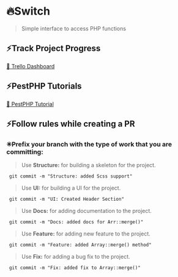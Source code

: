 # 🔥Switch

> Simple interface to access PHP functions

## ⚡Track Project Progress

[🚂 Trello Dashboard](https://trello.com/b/nNx0oXjw/switch)

## ⚡PestPHP Tutorials

[🚂 PestPHP Tutorial](https://www.youtube.com/watch?v=tw8ZnU84XKw&list=PLe30vg_FG4OQi65Ee7hio0knUJrSEIY37)

## ⚡Follow rules while creating a PR

### ✳Prefix your branch with the type of work that you are committing:

> Use **Structure:** for building a skeleton for the project.

```txt
 git commit -m "Structure: added Scss support"
```

> Use **UI:** for building a UI for the project.

```txt
 git commit -m "UI: Created Header Section"
```

> Use **Docs:** for adding documentation to the project.

```txt
 git commit -m "Docs: added docs for Arr::merge()"
```

> Use **Feature:** for adding new feature to the project.

```txt
 git commit -m "Feature: added Array::merge() method"
```

> Use **Fix:** for adding a bug fix to the project.

```txt
 git commit -m "Fix: added fix to Array::merge()"
```
